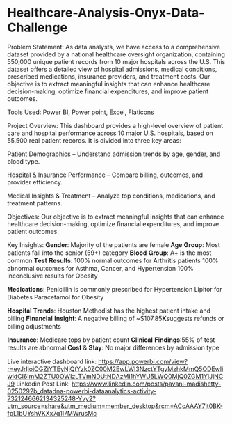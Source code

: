 # Healthcare-Analysis-Onyx-Data-Challenge

Problem Statement:
As data analysts, we have access to a comprehensive dataset provided by a national healthcare oversight organization, containing 550,000 unique patient records from 10 major hospitals across the U.S. This dataset offers a detailed view of hospital admissions, medical conditions, prescribed medications, insurance providers, and treatment costs. Our objective is to extract meaningful insights that can enhance healthcare decision-making, optimize financial expenditures, and improve patient outcomes.

Tools Used: Power BI, Power point, Excel, Flaticons

Project Overview: 
This dashboard provides a high-level overview of patient care and hospital performance across 10 major U.S. hospitals, based on 55,500 real patient records.
It is divided into three key areas:

Patient Demographics – Understand admission trends by age, gender, and blood type.

Hospital & Insurance Performance – Compare billing, outcomes, and provider efficiency.

Medical Insights & Treatment – Analyze top conditions, medications, and treatment patterns.

Objectives: 
Our objective is to extract meaningful insights that can enhance healthcare decision-making, optimize financial expenditures, and improve patient outcomes.

Key Insights: 
𝐆𝐞𝐧𝐝𝐞𝐫: Majority of the patients are female
𝐀𝐠𝐞 𝐆𝐫𝐨𝐮𝐩: Most patients fall into the senior (59+) category
𝐁𝐥𝐨𝐨𝐝 𝐆𝐫𝐨𝐮𝐩: A+ is the most common
𝐓𝐞𝐬𝐭 𝐑𝐞𝐬𝐮𝐥𝐭𝐬:
100% normal outcomes for Arthritis patients
100% abnormal outcomes for Asthma, Cancer, and Hypertension
100% inconclusive results for Obesity

𝐌𝐞𝐝𝐢𝐜𝐚𝐭𝐢𝐨𝐧𝐬:
Penicillin is commonly prescribed for Hypertension
Lipitor for Diabetes
Paracetamol for Obesity

𝐇𝐨𝐬𝐩𝐢𝐭𝐚𝐥 𝐓𝐫𝐞𝐧𝐝𝐬:
Houston Methodist has the highest patient intake and billing
𝐅𝐢𝐧𝐚𝐧𝐜𝐢𝐚𝐥 𝐈𝐧𝐬𝐢𝐠𝐡𝐭:
A negative billing of ~$107.85𝐊suggests refunds or billing adjustments

𝐈𝐧𝐬𝐮𝐫𝐚𝐧𝐜𝐞: Medicare tops by patient count
𝐂𝐥𝐢𝐧𝐢𝐜𝐚𝐥 𝐅𝐢𝐧𝐝𝐢𝐧𝐠𝐬:55% of test results are abnormal
𝐂𝐨𝐬𝐭 & 𝐒𝐭𝐚𝐲: No major differences by admission type

Live interactive dashboard link: https://app.powerbi.com/view?r=eyJrIjoiOGZjYTEyNjQtYzk0ZC00M2EwLWI3NzctYTgyMzhkMmQ5ODEwIiwidCI6ImM2ZTU0OWIzLTVmNDUtNDAzMi1hYWU5LWQ0MjQ0ZGM1YjJjNCJ9
Linkedin Post Link: https://www.linkedin.com/posts/pavani-madishetty-0250292b_datadna-powerbi-dataanalytics-activity-7321246662134325248-Yvy2?utm_source=share&utm_medium=member_desktop&rcm=ACoAAAY7jt0BK-fpL1bUYshVKXx7q1l7MWrusMc
 
